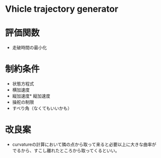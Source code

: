 # Vhicle trajectory generator 

# 評価関数
* 走破時間の最小化

# 制約条件
* 状態方程式
* 横加速度
* 縦加速度* 縦加速度
* 操舵の制限
* すべり角（なくてもいいかも）

# 改良案
* curvatureの計算において隣の点から取って来ると必要以上に大きな曲率がでるから、すこし離れたところから取ってくるといい。
